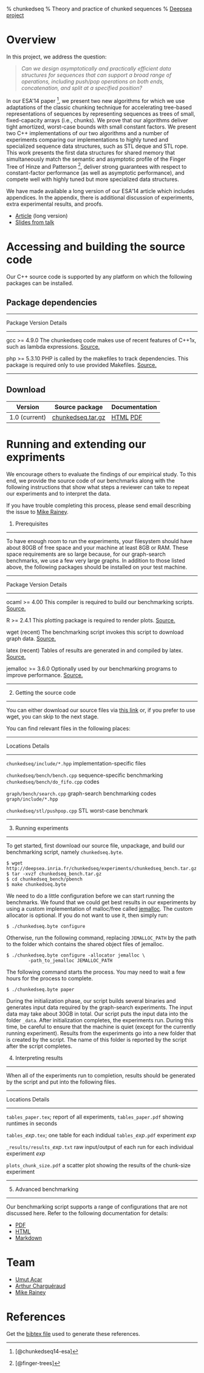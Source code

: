 % chunkedseq
% Theory and practice of chunked sequences
% [Deepsea project](http://deepsea.inria.fr/)

Overview
========

In this project, we address the question: 

> *Can we design asymptotically and practically efficient data structures
> for sequences that can support a broad range of operations, including
> push/pop operations on both ends, concatenation, and split at a
> specified position?*

In our ESA'14 paper [^1], we present two new algorithms for which we use
adaptations of the classic chunking technique for accelerating
tree-based representations of sequences by representing sequences as
trees of small, fixed-capacity arrays (i.e., chunks). We prove that
our algorithms deliver tight amortized, worst-case bounds with small
constant factors. We present two C++ implementations of our two
algorithms and a number of experiments comparing our implementations
to highly tuned and specialized sequence data structures, such as STL
deque and STL rope. This work presents the first data structures for
shared memory that simultaneously match the semantic and asymptotic
profile of the Finger Tree of Hinze and Patterson [^2], deliver strong
guarantees with respect to constant-factor performance (as well as
asymptotic performance), and compete well with highly tuned but more
specialized data structures.

We have made available a long version of our ESA'14 article which
includes appendices. In the appendix, there is additional discussion
of experiments, extra experimental results, and proofs.

- [Article](http://deepsea.inria.fr/chunkedseq/esa-2014-long.pdf) (long version)
- [Slides from talk](http://www.chargueraud.org/talks/2014_09_08_talk_esa_chunked.pdf)

Accessing and building the source code
======================================

Our C++ source code is supported by any platform on which the
following packages can be installed.

Package dependencies
--------------------

--------------------------------------------------------------
Package   Version      Details                                
-------   ----------   ---------------------------------------
gcc        >= 4.9.0    The chunkedseq code makes use of recent
                       features of C++1x, such as lambda
                       expressions.
                       [Source.](http://gcc.gnu.org/)

php        >= 5.3.10   PHP is called by the makefiles to track 
                       dependencies. This package is required 
                       only to use provided Makefiles.
                       [Source.](http://www.php.net/)

--------------------------------------------------------------

Download
--------

| Version       | Source package                                        | Documentation                                                    |
|---------------|-------------------------------------------------------|------------------------------------------------------------------|
| 1.0 (current) | [chunkedseq.tar.gz](packages/chunkedseq.tar.gz)       | [HTML](doc/html/index.html) [PDF](doc/latex/refman.pdf)          |

Running and extending our expriments
====================================

We encourage others to evaluate the findings of our empirical
study. To this end, we provide the source code of our benchmarks along
with the following instructions that show what steps a reviewer can
take to repeat our experiments and to interpret the data.

If you have trouble completing this process, please send email
describing the issue to [Mike Rainey](mailto:mike.rainey@inria.fr).

1. Prerequisites
----------------

To have enough room to run the experiments, your filesystem should
have about 80GB of free space and your machine at least 8GB or
RAM. These space requirements are so large because, for our
graph-search benchmarks, we use a few very large graphs. In addition
to those listed above, the following packages should be installed on
your test machine.

---------------------------------------------------------------------
Package   Version      Details                                
-------   ----------   ----------------------------------------------
ocaml     >= 4.00      This compiler is required to build our
                       benchmarking scripts. 
                       [Source.](http://www.ocaml.org/)

R         >= 2.4.1     This plotting package is required to
                       render plots.
                       [Source.](http://www.r-project.org/)

wget      (recent)     The benchmarking script invokes this 
                       script to download graph data.
                       [Source.](http://www.gnu.org/software/wget/)

latex     (recent)     Tables of results are generated in
                       and compiled by latex.
                       [Source.](http://www.latex-project.org/)

jemalloc  >= 3.6.0     Optionally used by our benchmarking
                       programs to improve performance. 
                       [Source.](http://www.canonware.com/jemalloc/)

---------------------------------------------------------------------

2. Getting the source code
--------------------------

You can either download our source files via [this
link](http://deepsea.inria.fr/chunkedseq/experiments/chunkedseq_bench.tar.gz) or,
if you prefer to use wget, you can skip to the next stage.

You can find relevant files in the following places:

---------------------------------------------------------------------
Locations                          Details
---------                          -----------------------------------
`chunkedseq/include/*.hpp`         implementation-specific files

`chunkedseq/bench/bench.cpp`       sequence-specific benchmarking 
`chunkedseq/bench/do_fifo.cpp`     codes

`graph/bench/search.cpp`           graph-search benchmarking codes
`graph/include/*.hpp`

`chunkedseq/stl/pushpop.cpp`       STL worst-case benchmark

---------------------------------------------------------------------

3. Running experiments
----------------------

To get started, first download our source file, unpackage, and build
our benchmarking script, namely `chunkedseq.byte`.

    $ wget http://deepsea.inria.fr/chunkedseq/experiments/chunkedseq_bench.tar.gz
    $ tar -xvzf chunkedseq_bench.tar.gz
    $ cd chunkedseq_bench/pbench
    $ make chunkedseq.byte

We need to do a little configuration before we can start running the
benchmarks. We found that we could get best results in our experiments
by using a custom implementation of malloc/free called
[jemalloc](http://www.canonware.com/jemalloc/). The custom allocator
is optional. If you do not want to use it, then simply run:

    $ ./chunkedseq.byte configure

Otherwise, run the following command, replacing `JEMALLOC_PATH` by the
path to the folder which contains the shared object files of jemalloc.

    $ ./chunkedseq.byte configure -allocator jemalloc \
            -path_to_jemalloc JEMALLOC_PATH

The following command starts the process. You may need to wait a few
hours for the process to complete.

    $ ./chunkedseq.byte paper

During the initialization phase, our script builds several binaries
and generates input data required by the graph-search experiments. The
input data may take about 30GB in total. Our script puts the input
data into the folder `_data`. After initialization completes, the
experiments run. During this time, be careful to ensure that the
machine is quiet (except for the currently running
experiment). Results from the experiments go into a new folder that is
created by the script. The name of this folder is reported by the
script after the script completes.

4. Interpreting results
-----------------------

When all of the experiments run to completion, results should be 
generated by the script and put into the following files.

---------------------------------------------------------------------
Locations                          Details
---------                          -----------------------------------
`tables_paper.tex`;                report of all experiments,
`tables_paper.pdf`                 showing runtimes in seconds

`tables_`*exp*`.tex`;              one table for each indidual
`tables_`*exp*`.pdf`               experiment *exp*

`_results/results_`*exp*`.txt`     raw input/output of each run for
                                   each individual experiment *exp*

`plots_chunk_size.pdf`             a scatter plot showing the results
                                   of the chunk-size experiment

---------------------------------------------------------------------

5. Advanced benchmarking
------------------------

Our benchmarking script supports a range of configurations that are
not discussed here. Refer to the following documentation for details:

- [PDF](experiments/chunkedseq.pdf) 
- [HTML](experiments/chunkedseq.html) 
- [Markdown](experiments/chunkedseq.md)

Team
====

- [Umut Acar](http://www.umut-acar.org/site/umutacar/)
- [Arthur Charguéraud](http://www.chargueraud.org/)
- [Mike Rainey](http://gallium.inria.fr/~rainey/)

References
==========

Get the [bibtex file](chunkedseq.bib) used to generate these
references.

[^1]: [@chunkedseq14-esa]

[^2]: [@finger-trees]